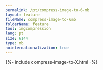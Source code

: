 ```yaml
---
permalink: /pt/compress-image-to-6-mb
layout: feature
fileName: compress-image-to-6mb
folderName: feature
tool: imgcompression
lang: pt
size: 6144
type: mb
nointernationalization: true
---
```

{%- include compress-image-to-X.html -%}
      